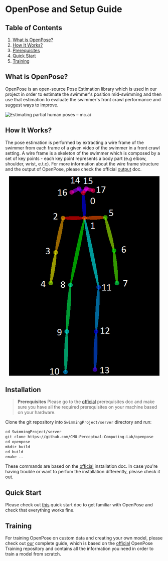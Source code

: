 # OpenPose and Setup Guide
## Table of Contents
1. [What is OpenPose?](#what-is-openpose)
2. [How It Works?](#how-it-works)
3. [Prerequisites](#prerequisites)
4. [Quick Start](#quick-start)
5. [Training](#training)

## What is OpenPose?
OpenPose is an open-source Pose Estimation library which is used in our project in order to estimate the swimmer's position mid-swimming and then use that estimation to evaluate the swimmer's front crawl performance and suggest ways to improve.

![Estimating partial human poses – mc.ai](https://cdn-images-1.medium.com/max/1000/0*vLPWgysrOYR7aP5C.gif)

## How It Works?
The pose estimation is performed by extracting a wire frame of the swimmer from each frame of a given video of the swimmer in a front crawl setting.
A wire frame is a skeleton of the swimmer which is composed by a set of key points - each key point represents a body part (e.g elbow, shoulder, wrist, e.t.c).
For more information about the wire frame structure and the output of OpenPose, please check the official [output](https://github.com/CMU-Perceptual-Computing-Lab/openpose/blob/master/doc/output.md)  doc.<br>

<p align="center">
    <img src="https://github.com/CMU-Perceptual-Computing-Lab/openpose/raw/master/doc/media/keypoints_pose_18.png", width="480"></p>

## Installation

> **Prerequisites**
> Please go to the [official](https://github.com/CMU-Perceptual-Computing-Lab/openpose/blob/master/doc/prerequisites.md) prerequisites doc and make sure you have all the required prerequisites on your machine based on your hardware.



Clone the git repository into `SwimmingProject/server` directory and run:
```
cd SwimmingProject/server
git clone https://github.com/CMU-Perceptual-Computing-Lab/openpose
cd openpose
mkdir build
cd build
cmake ..
```
These commands are based on the [official](
https://github.com/CMU-Perceptual-Computing-Lab/openpose/blob/master/doc/installation.md#cmake-command-line-configuration-ubuntu-only) installation doc. In case you're having trouble or want to perfom the installation differently, please check it out.

## Quick Start
Please check out [this](https://github.com/CMU-Perceptual-Computing-Lab/openpose/blob/master/doc/quick_start.md) quick start doc to get familiar with OpenPose and check that everything works fine.

## Training
For training OpenPose on custom data and creating your own model, please check out [our](https://github.com/roeegro/SwimmingProject/blob/master/training/OpenPose%20Train%20Setup%20Guide.md) complete guide, which is based on the [official](https://github.com/CMU-Perceptual-Computing-Lab/openpose_train) OpenPose Training repository and contains all the information you need in order to train a model from scratch.

<!--stackedit_data:
eyJoaXN0b3J5IjpbLTEzODIwMjk2OTYsNTkxMTE4MjUzXX0=
-->